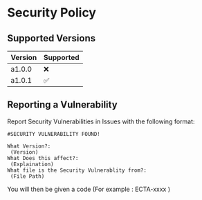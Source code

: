 # Security Policy

## Supported Versions

| Version | Supported          |
| ------- | ------------------ |
| a1.0.0  | :x:                |
| a1.0.1  | ✅                 |


## Reporting a Vulnerability

Report Security Vulnerabilities in Issues with the following format:

```
#SECURITY VULNERABILITY FOUND!

What Version?:
 (Version)
What Does this affect?:
 (Explaination)
What file is the Security Vulnerablity from?:
 (File Path)
```

You will then be given a code (For example : ECTA-xxxx )

